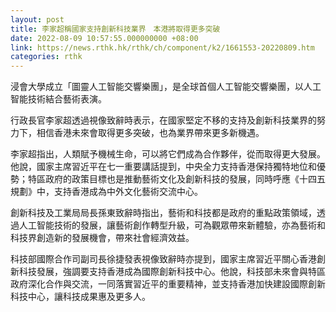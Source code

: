 ```yaml
---
layout: post
title: 李家超稱國家支持創新科技業界　本港將取得更多突破
date: 2022-08-09 10:57:55.000000000 +08:00
link: https://news.rthk.hk/rthk/ch/component/k2/1661553-20220809.htm
categories: rthk
---
```


浸會大學成立「圖靈人工智能交響樂團」，是全球首個人工智能交響樂團，以人工智能技術結合藝術表演。

行政長官李家超透過視像致辭時表示，在國家堅定不移的支持及創新科技業界的努力下，相信香港未來會取得更多突破，也為業界帶來更多新機遇。

李家超指出，人類賦予機械生命，可以將它們成為合作夥伴，從而取得更大發展。他說，國家主席習近平在七一重要講話提到，中央全力支持香港保持獨特地位和優勢；特區政府的政策目標也是推動藝術文化及創新科技的發展，同時呼應《十四五規劃》中，支持香港成為中外文化藝術交流中心。

創新科技及工業局局長孫東致辭時指出，藝術和科技都是政府的重點政策領域，透過人工智能技術的發展，讓藝術創作轉型升級，可為觀眾帶來新體驗，亦為藝術和科技界創造新的發展機會，帶來社會經濟效益。

科技部國際合作司副司長徐捷發表視像致辭時亦提到，國家主席習近平關心香港創新科技發展，強調要支持香港成為國際創新科技中心。他說，科技部未來會與特區政府深化合作與交流，一同落實習近平的重要精神，並支持香港加快建設國際創新科技中心，讓科技成果惠及更多人。
